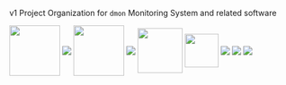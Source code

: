 v1 Project Organization for `dmon` Monitoring System and related software

<div>
<img align="center" src="https://www.vectorlogo.zone/logos/golang/golang-icon.svg" height=90px>
<img align="center" src="https://www.vectorlogo.zone/logos/rust-lang/rust-lang-icon.svg">
<img align="center" src="https://www.vectorlogo.zone/logos/docker/docker-icon.svg" height=90px>
<img align="center" src="https://www.vectorlogo.zone/logos/redis/redis-icon.svg">
<img align="center" src="https://www.vectorlogo.zone/logos/wireshark/wireshark-icon.svg" height=80px>
<img align="center" src="https://www.vectorlogo.zone/logos/vagrantup/vagrantup-icon.svg" height=60px>
<img align="center" src="https://www.vectorlogo.zone/logos/gnu/gnu-icon.svg">
<img align="center" src="https://www.vectorlogo.zone/logos/linux/linux-icon.svg">
<img align="center" src="https://www.vectorlogo.zone/logos/python/python-icon.svg">
</div>
